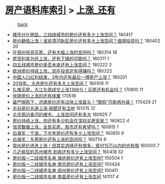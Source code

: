 [房产语料库索引](../../README.md)  > [上涨_还有](上涨_还有.md)
====
> [back](../README.md)

- [楼市分化明显，三四线城市的房价还有多少上涨空间？](http://jkwz.applinzi.com/ittc/7093008006587614215.html#%E6%A5%BC%E5%B8%82%E5%88%86%E5%8C%96%E6%98%8E%E6%98%BE%EF%BC%8C%E4%B8%89%E5%9B%9B%E7%BA%BF%E5%9F%8E%E5%B8%82%E7%9A%84%E6%88%BF%E4%BB%B7%E8%BF%98%E6%9C%89%E5%A4%9A%E5%B0%91%E4%B8%8A%E6%B6%A8%E7%A9%BA%E9%97%B4%EF%BC%9F) 180417  
- [房价翻倍上涨！淮安清河新区房价还有多大上涨空间？值得投资吗？](http://jkwz.applinzi.com/ittc/7087398659857843216.html#%E6%88%BF%E4%BB%B7%E7%BF%BB%E5%80%8D%E4%B8%8A%E6%B6%A8%EF%BC%81%E6%B7%AE%E5%AE%89%E6%B8%85%E6%B2%B3%E6%96%B0%E5%8C%BA%E6%88%BF%E4%BB%B7%E8%BF%98%E6%9C%89%E5%A4%9A%E5%A4%A7%E4%B8%8A%E6%B6%A8%E7%A9%BA%E9%97%B4%EF%BC%9F%E5%80%BC%E5%BE%97%E6%8A%95%E8%B5%84%E5%90%97%EF%BC%9F) 180402 *20* 
- [在郑州投资买房，还有大幅上涨的空间吗？](http://jkwz.applinzi.com/ittc/7080312801325483024.html#%E5%9C%A8%E9%83%91%E5%B7%9E%E6%8A%95%E8%B5%84%E4%B9%B0%E6%88%BF%EF%BC%8C%E8%BF%98%E6%9C%89%E5%A4%A7%E5%B9%85%E4%B8%8A%E6%B6%A8%E7%9A%84%E7%A9%BA%E9%97%B4%E5%90%97%EF%BC%9F) 180314 *18* 
- [房贷利率为何上涨，还有下降的可能吗？](http://jkwz.applinzi.com/ittc/7079263765780759558.html#%E6%88%BF%E8%B4%B7%E5%88%A9%E7%8E%87%E4%B8%BA%E4%BD%95%E4%B8%8A%E6%B6%A8%EF%BC%8C%E8%BF%98%E6%9C%89%E4%B8%8B%E9%99%8D%E7%9A%84%E5%8F%AF%E8%83%BD%E5%90%97%EF%BC%9F) 180311 *1* 
- [四五线城市房价是否未来还有上涨空间？](http://jkwz.applinzi.com/ittc/7072904849383752715.html#%E5%9B%9B%E4%BA%94%E7%BA%BF%E5%9F%8E%E5%B8%82%E6%88%BF%E4%BB%B7%E6%98%AF%E5%90%A6%E6%9C%AA%E6%9D%A5%E8%BF%98%E6%9C%89%E4%B8%8A%E6%B6%A8%E7%A9%BA%E9%97%B4%EF%BC%9F) 180222 *3* 
- [欧洲房价持续上涨，现在投资还有得赚吗？](http://jkwz.applinzi.com/ittc/7072857881521423377.html#%E6%AC%A7%E6%B4%B2%E6%88%BF%E4%BB%B7%E6%8C%81%E7%BB%AD%E4%B8%8A%E6%B6%A8%EF%BC%8C%E7%8E%B0%E5%9C%A8%E6%8A%95%E8%B5%84%E8%BF%98%E6%9C%89%E5%BE%97%E8%B5%9A%E5%90%97%EF%BC%9F) 180222  
- [中国人口红利结束，3年内还有最后一搏房产上涨？](http://jkwz.applinzi.com/ittc/7065259789024494599.html#%E4%B8%AD%E5%9B%BD%E4%BA%BA%E5%8F%A3%E7%BA%A2%E5%88%A9%E7%BB%93%E6%9D%9F%EF%BC%8C3%E5%B9%B4%E5%86%85%E8%BF%98%E6%9C%89%E6%9C%80%E5%90%8E%E4%B8%80%E6%90%8F%E6%88%BF%E4%BA%A7%E4%B8%8A%E6%B6%A8%EF%BC%9F) 180201  
- [2018年，大连房价还有多大上涨空间？](http://jkwz.applinzi.com/ittc/7056672282653492235.html#2018%E5%B9%B4%EF%BC%8C%E5%A4%A7%E8%BF%9E%E6%88%BF%E4%BB%B7%E8%BF%98%E6%9C%89%E5%A4%9A%E5%A4%A7%E4%B8%8A%E6%B6%A8%E7%A9%BA%E9%97%B4%EF%BC%9F) 180109 *11* 
- [扎堆买房，大江东周成交上涨1366%！买房还有机会吗？](http://jkwz.applinzi.com/ittc/7000137304709268497.html#%E6%89%8E%E5%A0%86%E4%B9%B0%E6%88%BF%EF%BC%8C%E5%A4%A7%E6%B1%9F%E4%B8%9C%E5%91%A8%E6%88%90%E4%BA%A4%E4%B8%8A%E6%B6%A81366%25%EF%BC%81%E4%B9%B0%E6%88%BF%E8%BF%98%E6%9C%89%E6%9C%BA%E4%BC%9A%E5%90%97%EF%BC%9F) 170810 *11* 
- [伴随房价上涨的还有体重](http://jkwz.applinzi.com/ittc/6969013266146657285.html#%E4%BC%B4%E9%9A%8F%E6%88%BF%E4%BB%B7%E4%B8%8A%E6%B6%A8%E7%9A%84%E8%BF%98%E6%9C%89%E4%BD%93%E9%87%8D) 170518  
- [最严限购下，济南房价还有过快上涨苗头！“限购”可能再升级！](http://jkwz.applinzi.com/ittc/6961891811642573829.html#%E6%9C%80%E4%B8%A5%E9%99%90%E8%B4%AD%E4%B8%8B%EF%BC%8C%E6%B5%8E%E5%8D%97%E6%88%BF%E4%BB%B7%E8%BF%98%E6%9C%89%E8%BF%87%E5%BF%AB%E4%B8%8A%E6%B6%A8%E8%8B%97%E5%A4%B4%EF%BC%81%E2%80%9C%E9%99%90%E8%B4%AD%E2%80%9D%E5%8F%AF%E8%83%BD%E5%86%8D%E5%8D%87%E7%BA%A7%EF%BC%81) 170429 *21* 
- [光谷房价光速上涨 隔壁还有洼地](http://jkwz.applinzi.com/ittc/6911877756500837381.html#%E5%85%89%E8%B0%B7%E6%88%BF%E4%BB%B7%E5%85%89%E9%80%9F%E4%B8%8A%E6%B6%A8+%E9%9A%94%E5%A3%81%E8%BF%98%E6%9C%89%E6%B4%BC%E5%9C%B0) 161215 *12* 
- [北京周边香河的楼市，上涨空间还有多大](http://jkwz.applinzi.com/ittc/6881846528355861508.html#%E5%8C%97%E4%BA%AC%E5%91%A8%E8%BE%B9%E9%A6%99%E6%B2%B3%E7%9A%84%E6%A5%BC%E5%B8%82%EF%BC%8C%E4%B8%8A%E6%B6%A8%E7%A9%BA%E9%97%B4%E8%BF%98%E6%9C%89%E5%A4%9A%E5%A4%A7) 160925 *7* 
- [房价持续上涨，你还有多少机会在深圳买房安家？](http://jkwz.applinzi.com/ittc/6869281503414060036.html#%E6%88%BF%E4%BB%B7%E6%8C%81%E7%BB%AD%E4%B8%8A%E6%B6%A8%EF%BC%8C%E4%BD%A0%E8%BF%98%E6%9C%89%E5%A4%9A%E5%B0%91%E6%9C%BA%E4%BC%9A%E5%9C%A8%E6%B7%B1%E5%9C%B3%E4%B9%B0%E6%88%BF%E5%AE%89%E5%AE%B6%EF%BC%9F) 160822 *4* 
- [信贷数据上涨，全民买房，股市还有希望吗？](http://jkwz.applinzi.com/ittc/6866541916019229701.html#%E4%BF%A1%E8%B4%B7%E6%95%B0%E6%8D%AE%E4%B8%8A%E6%B6%A8%EF%BC%8C%E5%85%A8%E6%B0%91%E4%B9%B0%E6%88%BF%EF%BC%8C%E8%82%A1%E5%B8%82%E8%BF%98%E6%9C%89%E5%B8%8C%E6%9C%9B%E5%90%97%EF%BC%9F) 160815 *1* 
- [白海军：宁波，下半年房价还有多少上涨空间？](http://jkwz.applinzi.com/ittc/6864674741599863812.html#%E7%99%BD%E6%B5%B7%E5%86%9B%EF%BC%9A%E5%AE%81%E6%B3%A2%EF%BC%8C%E4%B8%8B%E5%8D%8A%E5%B9%B4%E6%88%BF%E4%BB%B7%E8%BF%98%E6%9C%89%E5%A4%9A%E5%B0%91%E4%B8%8A%E6%B6%A8%E7%A9%BA%E9%97%B4%EF%BC%9F) 160810 *9* 
- [白海军：东莞房价还有上涨的空间吗？](http://jkwz.applinzi.com/ittc/6854654851920954373.html#%E7%99%BD%E6%B5%B7%E5%86%9B%EF%BC%9A%E4%B8%9C%E8%8E%9E%E6%88%BF%E4%BB%B7%E8%BF%98%E6%9C%89%E4%B8%8A%E6%B6%A8%E7%9A%84%E7%A9%BA%E9%97%B4%E5%90%97%EF%BC%9F) 160714 *9* 
- [常州房价连连上涨！但其实选择还有很多，首付15万以内的也有哦](http://jkwz.applinzi.com/ittc/6827905031843873797.html#%E5%B8%B8%E5%B7%9E%E6%88%BF%E4%BB%B7%E8%BF%9E%E8%BF%9E%E4%B8%8A%E6%B6%A8%EF%BC%81%E4%BD%86%E5%85%B6%E5%AE%9E%E9%80%89%E6%8B%A9%E8%BF%98%E6%9C%89%E5%BE%88%E5%A4%9A%EF%BC%8C%E9%A6%96%E4%BB%9815%E4%B8%87%E4%BB%A5%E5%86%85%E7%9A%84%E4%B9%9F%E6%9C%89%E5%93%A6) 160503 *7* 
- [几近疯狂的苏州楼市 到底还有多少上涨空间？](http://jkwz.applinzi.com/ittc/6822534285940491269.html#%E5%87%A0%E8%BF%91%E7%96%AF%E7%8B%82%E7%9A%84%E8%8B%8F%E5%B7%9E%E6%A5%BC%E5%B8%82+%E5%88%B0%E5%BA%95%E8%BF%98%E6%9C%89%E5%A4%9A%E5%B0%91%E4%B8%8A%E6%B6%A8%E7%A9%BA%E9%97%B4%EF%BC%9F) 160418 *52* 
- [房价版一二线城市名单 潍坊房价还有上涨空间?](http://jkwz.applinzi.com/ittc/547650611408450798.html#%E6%88%BF%E4%BB%B7%E7%89%88%E4%B8%80%E4%BA%8C%E7%BA%BF%E5%9F%8E%E5%B8%82%E5%90%8D%E5%8D%95+%E6%BD%8D%E5%9D%8A%E6%88%BF%E4%BB%B7%E8%BF%98%E6%9C%89%E4%B8%8A%E6%B6%A8%E7%A9%BA%E9%97%B4%3F) 150504 *1* 
- [房价版一二线城市名单 南京房价还有上涨空间?](http://jkwz.applinzi.com/ittc/547650611405643956.html#%E6%88%BF%E4%BB%B7%E7%89%88%E4%B8%80%E4%BA%8C%E7%BA%BF%E5%9F%8E%E5%B8%82%E5%90%8D%E5%8D%95+%E5%8D%97%E4%BA%AC%E6%88%BF%E4%BB%B7%E8%BF%98%E6%9C%89%E4%B8%8A%E6%B6%A8%E7%A9%BA%E9%97%B4%3F) 150424  
- [房价版一二线城市名单 郑州房价还有上涨空间?](http://jkwz.applinzi.com/ittc/547650611404386199.html#%E6%88%BF%E4%BB%B7%E7%89%88%E4%B8%80%E4%BA%8C%E7%BA%BF%E5%9F%8E%E5%B8%82%E5%90%8D%E5%8D%95+%E9%83%91%E5%B7%9E%E6%88%BF%E4%BB%B7%E8%BF%98%E6%9C%89%E4%B8%8A%E6%B6%A8%E7%A9%BA%E9%97%B4%3F) 150411  
- [房价版一二线城市名单 南昌房价还有上涨空间](http://jkwz.applinzi.com/ittc/547650611380184789.html#%E6%88%BF%E4%BB%B7%E7%89%88%E4%B8%80%E4%BA%8C%E7%BA%BF%E5%9F%8E%E5%B8%82%E5%90%8D%E5%8D%95+%E5%8D%97%E6%98%8C%E6%88%BF%E4%BB%B7%E8%BF%98%E6%9C%89%E4%B8%8A%E6%B6%A8%E7%A9%BA%E9%97%B4) 141117 *4* 

